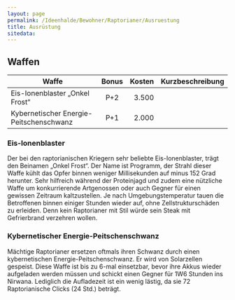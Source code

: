 ```yaml
---
layout: page
permalink: /Ideenhalde/Bewohner/Raptorianer/Ausruestung
title: Ausrüstung
sitedata:
---
```


## Waffen

| Waffe | Bonus | Kosten | Kurzbeschreibung |
| ----- | :---: | -----: | ---------------- |
| Eis-Ionenblaster „Onkel Frost“ | P+2 | 3.500 |   |
| Kybernetischer Energie-Peitschenschwanz | P+1 | 2.000 |   |

### Eis-Ionenblaster

Der bei den raptorianischen Kriegern sehr beliebte Eis-Ionenblaster, trägt den Beinamen „Onkel Frost“. Der Name ist Programm, der Strahl dieser Waffe kühlt das Opfer binnen weniger Millisekunden auf minus 152 Grad herunter. Sehr hilfreich während der Proteinjagd und zudem eine nützliche Waffe um konkurrierende Artgenossen oder auch Gegner für einen gewissen Zeitraum kaltzustellen. Je nach Umgebungstemperatur tauen die Betroffenen binnen einiger Stunden wieder auf, ohne Zellstrukturschäden zu erleiden. Denn kein Raptorianer mit Stil würde sein Steak mit Gefrierbrand verzehren wollen.

### Kybernetischer Energie-Peitschenschwanz

Mächtige Raptorianer ersetzen oftmals ihren Schwanz durch einen kybernetischen Energie-Peitschenschwanz. Er wird von Solarzellen gespeist. Diese Waffe ist bis zu 6-mal einsetzbar, bevor ihre Akkus wieder aufgeladen werden müssen und schickt einen Gegner für <span class="dice">1W6</span> Stunden ins Nirwana. Lediglich die Aufladezeit ist ein wenig lästig, da sie 72 Raptorianische Clicks (24 Std.) beträgt.
